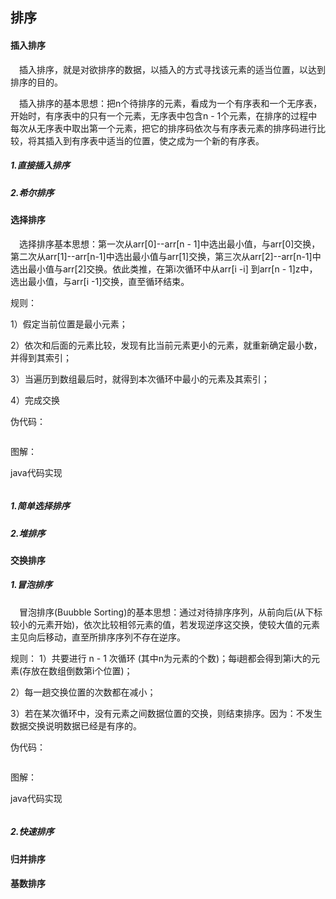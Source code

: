  ## 排序
 
 #### 插入排序
  &ensp;&ensp;插入排序，就是对欲排序的数据，以插入的方式寻找该元素的适当位置，以达到排序的目的。
  
 &ensp;&ensp;插入排序的基本思想：把n个待排序的元素，看成为一个有序表和一个无序表，开始时，有序表中的只有一个元素，无序表中包含n - 1个元素，在排序的过程中每次从无序表中取出第一个元素，把它的排序码依次与有序表元素的排序码进行比较，将其插入到有序表中适当的位置，使之成为一个新的有序表。
  
 ##### 1.直接插入排序
 ##### 2.希尔排序
 
 #### 选择排序
 &ensp;&ensp;选择排序基本思想：第一次从arr[0]--arr[n - 1]中选出最小值，与arr[0]交换，第二次从arr[1]--arr[n-1]中选出最小值与arr[1]交换，第三次从arr[2]--arr[n-1]中选出最小值与arr[2]交换。依此类推，在第i次循环中从arr[i -i] 到arr[n - 1]z中，选出最小值，与arr[i -1]交换，直至循环结束。
 
 规则：
 
 1）假定当前位置是最小元素；
 
 2）依次和后面的元素比较，发现有比当前元素更小的元素，就重新确定最小数，并得到其索引；
 
 3）当遍历到数组最后时，就得到本次循环中最小的元素及其索引；
 
 4）完成交换
 
 
  伪代码：
  ```
  
 ```
 
  图解：
  
  java代码实现
  ```
 ```
 ##### 1.简单选择排序
 ##### 2.堆排序
 #### 交换排序
 ##### 1.冒泡排序
 &ensp;&ensp;冒泡排序(Buubble Sorting)的基本思想：通过对待排序序列，从前向后(从下标较小的元素开始)，依次比较相邻元素的值，若发现逆序这交换，使较大值的元素主见向后移动，直至所排序序列不存在逆序。

 规则：
1）共要进行 n - 1 次循环 (其中n为元素的个数)；每i趟都会得到第i大的元素(存放在数组倒数第i个位置)；

2）每一趟交换位置的次数都在减小；

3）若在某次循环中，没有元素之间数据位置的交换，则结束排序。因为：不发生数据交换说明数据已经是有序的。

 伪代码：
 ```
 
```
 图解：
 
 java代码实现
 ```
```
 
 ##### 2.快速排序
 #### 归并排序
 #### 基数排序